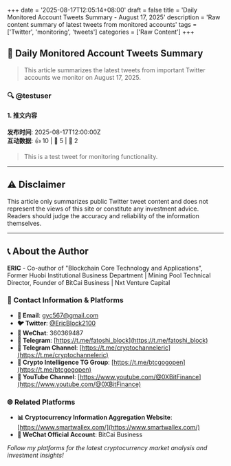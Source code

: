 +++
date = '2025-08-17T12:05:14+08:00'
draft = false
title = 'Daily Monitored Account Tweets Summary - August 17, 2025'
description = 'Raw content summary of latest tweets from monitored accounts'
tags = ['Twitter', 'monitoring', 'tweets']
categories = ['Raw Content']
+++

## 📱 Daily Monitored Account Tweets Summary

> This article summarizes the latest tweets from important Twitter accounts we monitor on August 17, 2025.


### 🔍 @testuser

#### 1. 推文内容

**发布时间**: 2025-08-17T12:00:00Z  
**互动数据**: 👍 10 | 🔄 5 | 💬 2

> This is a test tweet for monitoring functionality.

---


## ⚠️ Disclaimer

This article only summarizes public Twitter tweet content and does not represent the views of this site or constitute any investment advice. Readers should judge the accuracy and reliability of the information themselves.

---

## 📞 About the Author

**ERIC** - Co-author of "Blockchain Core Technology and Applications", Former Huobi Institutional Business Department | Mining Pool Technical Director, Founder of BitCai Business | Nxt Venture Capital

### 🔗 Contact Information & Platforms

- **📧 Email**: [gyc567@gmail.com](mailto:gyc567@gmail.com)
- **🐦 Twitter**: [@EricBlock2100](https://twitter.com/EricBlock2100)
- **💬 WeChat**: 360369487
- **📱 Telegram**: [https://t.me/fatoshi_block](https://t.me/fatoshi_block)
- **📢 Telegram Channel**: [https://t.me/cryptochanneleric](https://t.me/cryptochanneleric)
- **👥 Crypto Intelligence TG Group**: [https://t.me/btcgogopen](https://t.me/btcgogopen)
- **🎥 YouTube Channel**: [https://www.youtube.com/@0XBitFinance](https://www.youtube.com/@0XBitFinance)

### 🌐 Related Platforms

- **📊 Cryptocurrency Information Aggregation Website**: [https://www.smartwallex.com/](https://www.smartwallex.com/)
- **📖 WeChat Official Account**: BitCai Business

*Follow my platforms for the latest cryptocurrency market analysis and investment insights!*
